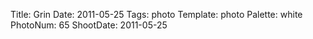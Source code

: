 Title: Grin
Date: 2011-05-25
Tags: photo
Template: photo
Palette: white
PhotoNum: 65
ShootDate: 2011-05-25
